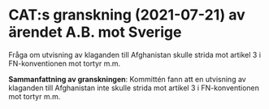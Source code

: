 # CAT:s granskning (2021-07-21) av ärendet A.B. mot Sverige

Fråga om utvisning av klaganden till Afghanistan skulle strida mot artikel 3 i FN\-konventionen mot tortyr m.m.


**Sammanfattning av granskningen**: Kommittén fann att en utvisning av klaganden till Afghanistan inte skulle strida mot artikel 3 i FN\-konventionen mot tortyr m.m.
